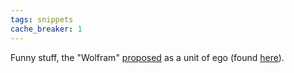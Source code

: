 ```yaml
---
tags: snippets
cache_breaker: 1
---
```


Funny stuff, the "Wolfram" [proposed](http://www.aleph.se/andart/archives/2009/04/monumental_egos.html) as a unit of ego (found [here](http://chrishecker.com/Kurt_G%f6del_is_Laughing_His_Ass_Off_Right_Now)).
